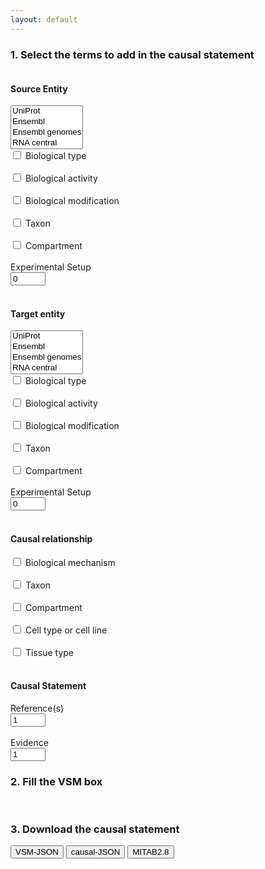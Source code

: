 ```yaml
---
layout: default
---
```


<script src="https://unpkg.com/vsm-dictionary-complex-portal@^1.0.1/dist/vsm-dictionary-complex-portal.min.js"></script>
<script src="https://unpkg.com/vsm-dictionary-ensembl-genomes@^1.0.2/dist/vsm-dictionary-ensembl-genomes.min.js"></script>
<script src="https://unpkg.com/vsm-dictionary-ensembl@^1.0.3/dist/vsm-dictionary-ensembl.min.js"></script>
<script src="https://unpkg.com/vsm-dictionary-rnacentral@^1.0.1/dist/vsm-dictionary-rnacentral.min.js"></script>
<script src="https://unpkg.com/vsm-dictionary-uniprot@^1.0.5/dist/vsm-dictionary-uniprot.min.js"></script>
<script src="https://unpkg.com/vsm-dictionary-bioportal@^1.1.3/dist/vsm-dictionary-bioportal.min.js"></script>
<script src="https://unpkg.com/vsm-dictionary-pubmed@^1.0.0/dist/vsm-dictionary-pubmed.min.js"></script>
<script src="https://unpkg.com/vsm-dictionary-cacher@^1.2.1/dist/vsm-dictionary-cacher.min.js"></script>
<script src="https://unpkg.com/vsm-dictionary-combiner@^1.0.1/dist/vsm-dictionary-combiner.min.js"></script>
<script src="https://unpkg.com/vsm-box@^1.0.0/dist/vsm-box.standalone.min.js"></script>
<script type="text/javascript" src="https://code.jquery.com/jquery-1.7.1.min.js"></script>
<link href="https://www.jqueryscript.net/demo/jQuery-Plugin-For-Multi-Select-List-with-Checkboxes-MultiSelect/jquery.multiselect.css" rel="stylesheet" type="text/css">
<script src="https://www.jqueryscript.net/demo/jQuery-Plugin-For-Multi-Select-List-with-Checkboxes-MultiSelect/jquery.multiselect.js"></script>
<script src="https://unpkg.com/converter-causal-formats@^1.0.2/dist/converter-causal-formats.min.js"></script>
<script src="https://unpkg.com/vsm-json-pretty@^1.0.0/dist/vsm-json-pretty.min.js"></script>
<script src="js/VsmCausalTemplate.js"></script>
<script src="js/ExportCausalJson.js"></script>

### 1. Select the terms to add in the causal statement

<div class="row">
  <div class="column">
    <h4>  Source Entity </h4>
      <div class="dropdownbox">
        <select name="source_database" multiple class="form-control" id="source_db">
          <option value="sourceUniprot">UniProt</option>
          <option value="sourceEnsembl">Ensembl</option>
          <option value="sourceEnsemblGen">Ensembl genomes</option>
          <option value="sourceRnacentral">RNA central</option>
          <option value="sourceChebi">ChEBI</option>
          <option value="sourceComplexportal">Complex Portal</option>
          <option value="sourceGO">Gene Ontology</option>
        </select>
      </div>
      <label><input title="To annotate only when the source entity's identifier does not correspond to the exact biological type" type="checkbox" id="sourceType" onchange='updatePanelState(this);' /> Biological type </label><br> <br>
      <label><input type="checkbox" id="sourceActivity" onchange='updatePanelState(this);' /> Biological activity </label><br> <br>
      <div id="divSourceStates">
        <div id="divSourceState1">
          <input type="checkbox" name="Biological modification" id="sourceModification1" onchange='createRemoveState(this,divSourceStates, divSourceState1);' />
          <label for="sourceModification1">Biological modification  </label> <br> <br>
        </div>
      </div>
      <label><input type="checkbox" id="sourceTaxon" onchange='updatePanelState(this);' /> Taxon </label><br> <br>
      <label><input type="checkbox" id="sourceCompartment" onchange='updatePanelState(this);' /> Compartment </label><br> <br>
      Experimental Setup <br><input title= "Experimental setup" type="number" id="sourceExperiment" min="0" max="10" value="0" onchange='updatePanelState(this);' /> <br> <br>

  </div>
  <div class="column">
    <h4>  Target entity </h4>
      <div class="dropdownbox">
        <select name="target_database" multiple class="form-control" id="target_db">
          <option value="targetUniprot">UniProt</option>
          <option value="targetEnsembl">Ensembl</option>
          <option value="targetEnsemblGen">Ensembl genomes</option>
          <option value="targetRnacentral">RNA central</option>
          <option value="targetChebi">ChEBI</option>
          <option value="targetComplexportal">Complex Portal</option>
          <option value="sourceGO">Gene Ontology</option>
        </select>
      </div>
      <label><input title="To annotate only when the target entity's identifier does not correspond to the exact biological type" type="checkbox" id="targetType" onchange='updatePanelState(this);' /> Biological type </label><br> <br>
      <label><input type="checkbox" id="targetActivity" onchange='updatePanelState(this);' /> Biological activity </label><br> <br>
      <div id="divTargetStates">
        <div id="divTargetState1">
          <input type="checkbox" name="Biological modification" id="targetModification1" onchange='createRemoveState(this,divTargetStates, divTargetState1);' />
          <label for="targetModification1">Biological modification </label> <br> <br>
        </div>
      </div>
      <label><input type="checkbox" id="targetTaxon" onchange='updatePanelState(this);' /> Taxon </label><br> <br>
      <label><input type="checkbox" id="targetCompartment" onchange='updatePanelState(this);' /> Compartment </label><br> <br>
      Experimental Setup <br><input title= "Experimental setup" type="number" id="targetExperiment" min="0" max="10" value="0" onchange='updatePanelState(this);' /> <br> <br>
           
  </div>
  <div class="column">
    <h4>Causal relationship</h4>
      <label><input type="checkbox" id="effectMechanism" onchange='updatePanelState(this);' /> Biological mechanism </label><br> <br>
      <label><input type="checkbox" id="effectTaxon" onchange='updatePanelState(this);' /> Taxon </label><br> <br>
      <label><input type="checkbox" id="effectCompartment" onchange='updatePanelState(this);' /> Compartment </label><br> <br>
      <label><input type="checkbox" id="effectCellType" onchange='updatePanelState(this);' /> Cell type or cell line </label><br> <br>
      <label><input type="checkbox" id="effectTissue" onchange='updatePanelState(this);' /> Tissue type </label><br> <br>
  </div>
  
  <div class="column">
    <h4> Causal Statement</h4>
      Reference(s) <br>
      <input title= "Number of references: PMIDs, DOIs" type="number" id="reference" min="1" max="10" value="1" onchange='updatePanelState(this);' /> <br> <br>
      Evidence <br>
      <input title="Number of evidence codes" type="number" id="evidence"  min="1" max="10" value="1" onchange='updatePanelState(this);' />     
  </div>
</div> 

<script>

  $('select[multiple]').multiselect({
    columns: 1,
    placeholder: 'Select database(s)'
  });


  $('#source_db').on('change',function() {
    updateEntityDatabase($(this).val(), "source");
  });


  $('#target_db').on('change',function() {
    updateEntityDatabase($(this).val(), "target");
  });

</script>


### 2. Fill the VSM box
<vsm-box id="vsm-box"></vsm-box>
<br>


### 3. Download the causal statement
<button onclick="log(exportVsmJson());">VSM-JSON</button>
<button onclick="log(exportCausalJson());">causal-JSON</button>
<button onclick="log(exportMitab28());">MITAB2.8</button>


